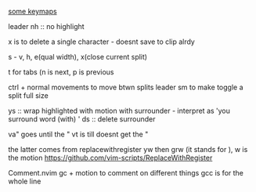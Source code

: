 [some keymaps](https://youtu.be/vdn_pKJUda8)

leader nh :: no highlight

x is to delete a single character - doesnt save to clip alrdy

s - v, h, e(qual width), x(close current split)

t for tabs (n is next, p is previous

ctrl + normal movements to move btwn splits
leader sm to make toggle a split full size

ys<motion><surrounder> :: wrap highlighted with motion with surrounder   - interpret as 'you surround word (with) <surrounder>'
ds<surrounder> :: delete surrounder

va" goes until the " vt is till doesnt get the "

the latter comes from replacewithregister
yw then grw (it stands for ), w is the motion
https://github.com/vim-scripts/ReplaceWithRegister

Comment.nvim
gc + motion to comment on different things
gcc is for the whole line

